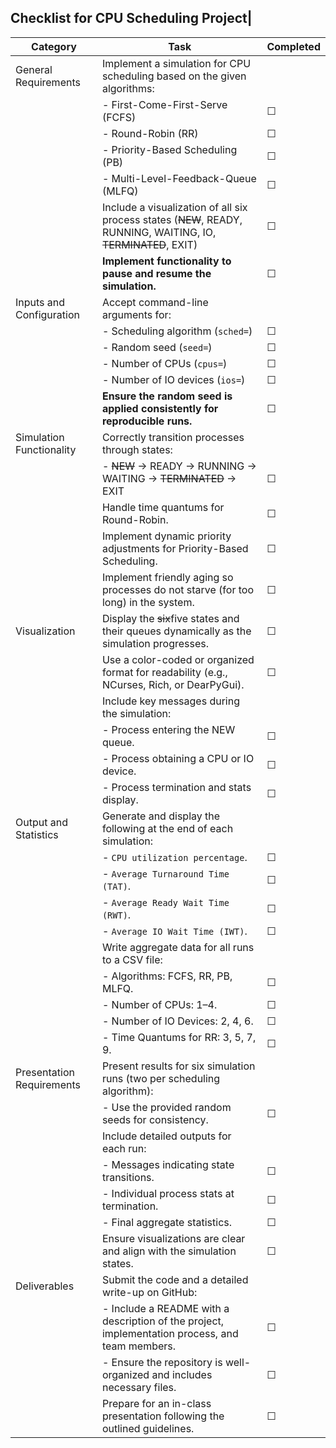 ## Checklist for CPU Scheduling Project|

| Category                  | Task                                                                                                           | Completed |
| ------------------------- | -------------------------------------------------------------------------------------------------------------- | --------- |
| General Requirements      | Implement a simulation for CPU scheduling based on the given algorithms:                                       |           |
|                           | - First-Come-First-Serve (FCFS)                                                                                | &#x2610;  |
|                           | - Round-Robin (RR)                                                                                             | &#x2610;  |
|                           | - Priority-Based Scheduling (PB)                                                                               | &#x2610;  |
|                           | - Multi-Level-Feedback-Queue (MLFQ)                                                                            | &#x2610;  |
|                           | Include a visualization of all six process states (~~NEW~~, READY, RUNNING, WAITING, IO, ~~TERMINATED~~, EXIT) | &#x2610;  |
|                           | **Implement functionality to pause and resume the simulation.**                                                | &#x2610;  |
| Inputs and Configuration  | Accept command-line arguments for:                                                                             |           |
|                           | - Scheduling algorithm (`sched=`)                                                                              | &#x2610;  |
|                           | - Random seed (`seed=`)                                                                                        | &#x2610;  |
|                           | - Number of CPUs (`cpus=`)                                                                                     | &#x2610;  |
|                           | - Number of IO devices (`ios=`)                                                                                | &#x2610;  |
|                           | **Ensure the random seed is applied consistently for reproducible runs.**                                      | &#x2610;  |
| Simulation Functionality  | Correctly transition processes through states:                                                                 |           |
|                           | - ~~NEW~~ → READY → RUNNING → WAITING → ~~TERMINATED~~ → EXIT                                                  | &#x2610;  |
|                           | Handle time quantums for Round-Robin.                                                                          | &#x2610;  |
|                           | Implement dynamic priority adjustments for Priority-Based Scheduling.                                          | &#x2610;  |
|                           | Implement friendly aging so processes do not starve (for too long) in the system.                              | &#x2610;  |
| Visualization             | Display the ~~six~~five states and their queues dynamically as the simulation progresses.                      | &#x2610;  |
|                           | Use a color-coded or organized format for readability (e.g., NCurses, Rich, or DearPyGui).                     | &#x2610;  |
|                           | Include key messages during the simulation:                                                                    |           |
|                           | - Process entering the NEW queue.                                                                              | &#x2610;  |
|                           | - Process obtaining a CPU or IO device.                                                                        | &#x2610;  |
|                           | - Process termination and stats display.                                                                       | &#x2610;  |
| Output and Statistics     | Generate and display the following at the end of each simulation:                                              |           |
|                           | - `CPU utilization percentage`.                                                                                | &#x2610;  |
|                           | - `Average Turnaround Time (TAT)`.                                                                             | &#x2610;  |
|                           | - `Average Ready Wait Time (RWT)`.                                                                             | &#x2610;  |
|                           | - `Average IO Wait Time (IWT)`.                                                                                | &#x2610;  |
|                           | Write aggregate data for all runs to a CSV file:                                                               |           |
|                           | - Algorithms: FCFS, RR, PB, MLFQ.                                                                              | &#x2610;  |
|                           | - Number of CPUs: 1–4.                                                                                         | &#x2610;  |
|                           | - Number of IO Devices: 2, 4, 6.                                                                               | &#x2610;  |
|                           | - Time Quantums for RR: 3, 5, 7, 9.                                                                            | &#x2610;  |
| Presentation Requirements | Present results for six simulation runs (two per scheduling algorithm):                                        |           |
|                           | - Use the provided random seeds for consistency.                                                               | &#x2610;  |
|                           | Include detailed outputs for each run:                                                                         |           |
|                           | - Messages indicating state transitions.                                                                       | &#x2610;  |
|                           | - Individual process stats at termination.                                                                     | &#x2610;  |
|                           | - Final aggregate statistics.                                                                                  | &#x2610;  |
|                           | Ensure visualizations are clear and align with the simulation states.                                          | &#x2610;  |
| Deliverables              | Submit the code and a detailed write-up on GitHub:                                                             |           |
|                           | - Include a README with a description of the project, implementation process, and team members.                | &#x2610;  |
|                           | - Ensure the repository is well-organized and includes necessary files.                                        | &#x2610;  |
|                           | Prepare for an in-class presentation following the outlined guidelines.                                        | &#x2610;  |
